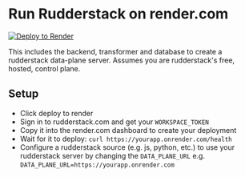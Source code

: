 # Run Rudderstack on render.com

[![Deploy to Render](https://render.com/images/deploy-to-render-button.svg)](https://render.com/deploy)

This includes the backend, transformer and database to create a rudderstack data-plane server. Assumes you are rudderstack's free, hosted, control plane.

## Setup

* Click deploy to render
* Sign in to rudderstack.com and get your `WORKSPACE_TOKEN`
* Copy it into the render.com dashboard to create your deployment
* Wait for it to deploy: `curl https://yourapp.onrender.com/health`
* Configure a rudderstack source (e.g. js, python, etc.) to use your rudderstack server by changing the `DATA_PLANE_URL` e.g. `DATA_PLANE_URL=https://yourapp.onrender.com`
